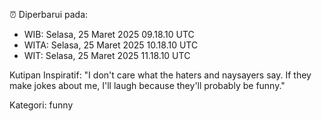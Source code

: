 ⏰ Diperbarui pada:
- WIB: Selasa, 25 Maret 2025 09.18.10 UTC
- WITA: Selasa, 25 Maret 2025 10.18.10 UTC
- WIT: Selasa, 25 Maret 2025 11.18.10 UTC

Kutipan Inspiratif:
"I don't care what the haters and naysayers say. If they make jokes about me, I'll laugh because they'll probably be funny."


Kategori: funny

